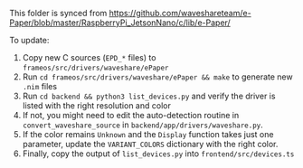 This folder is synced from https://github.com/waveshareteam/e-Paper/blob/master/RaspberryPi_JetsonNano/c/lib/e-Paper/

To update:

1. Copy new C sources (`EPD_*` files) to `frameos/src/drivers/waveshare/ePaper`
2. Run `cd frameos/src/drivers/waveshare/ePaper && make` to generate new `.nim` files
3. Run `cd backend && python3 list_devices.py` and verify the driver is listed with the right resolution and color
4. If not, you might need to edit the auto-detection routine in `convert_waveshare_source` in `backend/app/drivers/waveshare.py`.
5. If the color remains `Unknown` and the `Display` function takes just one parameter, update the `VARIANT_COLORS` dictionary with the right color. 
6. Finally, copy the output of `list_devices.py` into `frontend/src/devices.ts` 